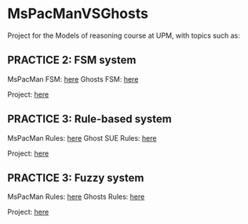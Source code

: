 # MsPacManVSGhosts

Project for the Models of reasoning
course at UPM, with topics such as: 


## PRACTICE 2: FSM system

MsPacMan FSM: [here](https://github.com/DanielaCordova/MsPacManVSGhosts/blob/main/src/main/java/es/ucm/fdi/ici/c2122/practica2/grupo05/MsPacMan.java)
Ghosts FSM: [here](https://github.com/DanielaCordova/MsPacManVSGhosts/blob/main/src/main/java/es/ucm/fdi/ici/c2122/practica2/grupo05/Ghosts.java)

Project: [here](https://github.com/DanielaCordova/MsPacManVSGhosts/tree/main/src/main/java/es/ucm/fdi/ici/c2122/practica2/grupo05)

## PRACTICE 3: Rule-based system

MsPacMan Rules: [here](https://github.com/DanielaCordova/MsPacManVSGhosts/blob/main/src/main/java/es/ucm/fdi/ici/c2122/practica3/grupo05/mspacman05rules.clp)
Ghost SUE Rules: [here](https://github.com/DanielaCordova/MsPacManVSGhosts/blob/main/src/main/java/es/ucm/fdi/ici/c2122/practica3/grupo05/ghost/suerules.clp)

Project: [here](https://github.com/DanielaCordova/MsPacManVSGhosts/tree/main/src/main/java/es/ucm/fdi/ici/c2122/practica3/grupo05)

## PRACTICE 3: Fuzzy system

MsPacMan Rules: [here](https://github.com/DanielaCordova/MsPacManVSGhosts/blob/main/src/main/java/es/ucm/fdi/ici/c2122/practica4/grupo05/mspacman.fcl)
Ghosts Rules: [here](https://github.com/DanielaCordova/MsPacManVSGhosts/blob/main/src/main/java/es/ucm/fdi/ici/c2122/practica4/grupo05/Ghosts.fcl)

Project: [here](https://github.com/DanielaCordova/MsPacManVSGhosts/tree/main/src/main/java/es/ucm/fdi/ici/c2122/practica4/grupo05)
